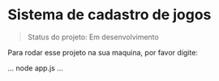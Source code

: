 <h1>Sistema de cadastro de jogos</h1>

> Status do projeto: Em desenvolvimento

Para rodar esse projeto na sua maquina, por favor digite:

...
node app.js
...
